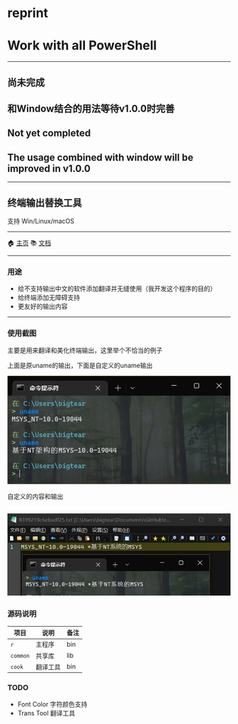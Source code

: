 # reprint

# Work with all PowerShell

---

## 尚未完成
## 和Window结合的用法等待v1.0.0时完善

## Not yet completed
## The usage combined with window will be improved in v1.0.0

---

## 终端输出替换工具

支持 Win/Linux/macOS

---

🏠 [主页](https://github.com/BigTear/reprint) 📚 [文档](https://github.com/BigTear/reprint)

---

### 用途

- 给不支持输出中文的软件添加翻译并无缝使用（我开发这个程序的目的）
- 给终端添加无障碍支持
- 更友好的输出内容

---

### 使用截图
主要是用来翻译和美化终端输出，这里举个不恰当的例子

上面是原uname的输出，下面是自定义的uname输出

![uname-old-new](assets/uname-old-new.png)

自定义的内容和输出

![uname-new2](assets/uname-new2.png)
---

### 源码说明

| 项目       | 说明   |  备注 |
|----------|------|-----|
| `r`      | 主程序  | bin |
| `common` | 共享库  | lib |
| `cook`   | 翻译工具 | bin |

### TODO

- Font Color 字符颜色支持
- Trans Tool 翻译工具
